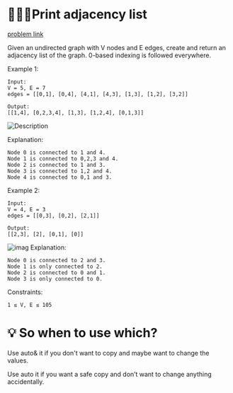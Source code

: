# 👩🏻‍💻Print adjacency list
 [problem link](https://www.geeksforgeeks.org/problems/print-adjacency-list-1587115620/1)

Given an undirected graph with V nodes and E edges, create and return an adjacency list of the graph. 0-based indexing is followed everywhere.

Example 1:
```
Input:
V = 5, E = 7
edges = [[0,1], [0,4], [4,1], [4,3], [1,3], [1,2], [3,2]]

Output: 
[[1,4], [0,2,3,4], [1,3], [1,2,4], [0,1,3]]
```
![Description](https://media.geeksforgeeks.org/img-practice/prod/addEditProblem/701247/Web/Other/blobid2_1744376584.jpg)

Explanation:
```
Node 0 is connected to 1 and 4.
Node 1 is connected to 0,2,3 and 4.
Node 2 is connected to 1 and 3.
Node 3 is connected to 1,2 and 4.
Node 4 is connected to 0,1 and 3.
```
Example 2:
```
Input:
V = 4, E = 3
edges = [[0,3], [0,2], [2,1]]
  
Output: 
[[2,3], [2], [0,1], [0]]
```
![imag](https://media.geeksforgeeks.org/img-practice/prod/addEditProblem/701247/Web/Other/blobid5_1744376643.jpg)
Explanation:
```
Node 0 is connected to 2 and 3.
Node 1 is only connected to 2.
Node 2 is connected to 0 and 1.
Node 3 is only connected to 0.
```
Constraints:
```
1 ≤ V, E ≤ 105
```

# 💡 So when to use which?
Use auto& it if you don't want to copy and maybe want to change the values.

Use auto it if you want a safe copy and don’t want to change anything accidentally.
